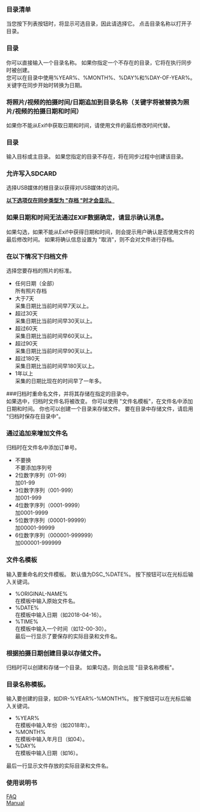 ### 目录清单<br>
当您按下列表按钮时，将显示可选目录，因此请选择它。 点击目录名称以打开子目录。<br>

### 目录<br>
你可以直接输入一个目录名称。 如果你指定一个不存在的目录，它将在执行同步时被创建。 <br>
您可以在目录中使用%YEAR%、%MONTH%、%DAY%和%DAY-OF-YEAR%。 关键字在同步开始时转换为日期。<br>

### 将照片/视频的拍摄时间/日期追加到目录名称（关键字将被替换为照片/视频的拍摄日期和时间）<br>
如果你不能从Exif中获取日期和时间，请使用文件的最后修改时间代替。 <br>

### 目录<br>
输入目标或主目录。 如果您指定的目录不存在，将在同步过程中创建该目录。 <br>

### 允许写入SDCARD<br>
选择USB媒体的根目录以获得对USB媒体的访问。<br>

**<u>以下选项仅在同步类型为 "存档 "时才会显示。</u>**<br>

### 如果日期和时间无法通过EXIF数据确定，请显示确认消息。<br>
如果勾选，如果不能从Exif中获得日期和时间，则会提示用户确认是否使用文件的最后修改时间。 如果将确认信息设置为 "取消"，则不会对文件进行存档。 <br>

### 在以下情况下归档文件<br>
选择您要存档的照片的标准。<br>

- 任何日期（全部）<br>
所有照片存档<br>
- 大于7天<br>
采集日期比当前时间早7天以上。<br>
- 超过30天<br>
采集日期比当前时间早30天以上。<br>
- 超过60天<br>
采集日期比当前时间早60天以上。<br>
- 超过90天<br>
采集日期比当前时间早90天以上。<br>
- 超过180天<br>
采集日期比当前时间早180天以上。<br>
- 1年以上<br>
采集的日期比现在的时间早了一年多。 <br>

###归档时重命名文件，并将其存储在指定的目录中。 <br>
如果选中，归档时文件名将被改变。 你可以使用 "文件名模板"，在文件名中添加日期和时间。 你也可以创建一个目录来存储文件。 要在目录中存储文件，请启用 "归档时保存在目录中"。<br>

### 通过追加来增加文件名<br>
归档时在文件名中添加订单号。<br>

- 不要换<br>
不要添加序列号<br>
- 2位数字序列（01-99）<br>
加01-99<br>
- 3位数字序列（001-999）<br>
加001-999<br>
- 4位数字序列（0001-9999）<br>
加0001-9999<br>
- 5位数字序列（00001-99999）<br>
加00001-99999<br>
- 6位数字序列（000001-999999）<br>
加000001-999999 <br>

### 文件名模板<br>
输入要重命名的文件模板。 默认值为DSC_%DATE%。 按下按钮可以在光标后输入关键词。<br>

- %ORIGINAL-NAME%<br>
在模板中输入原始文件名。<br>
- %DATE%<br>
在模板中输入日期（如2018-04-16）。<br>
- %TIME%<br>
在模板中输入一个时间（如12-00-30）。<br>
最后一行显示了要保存的实际目录和文件名。<br>

### 根据拍摄日期创建目录以存储文件。<br>
归档时可以创建和存储一个目录。 如果勾选，则会出现 "目录名称模板"。<br>

### 目录名称模板。<br>
输入要创建的目录，如DIR-%YEAR%-%MONTH%。 按下按钮可以在光标后输入关键词。<br>

- %YEAR%<br>
在模板中输入年份（如2018年）。<br>
- %MONTH%<br>
在模板中输入年月日（如04）。<br>
- %DAY%<br>
在模板中输入日期（如16）。<br>

最后一行显示文件存放的实际目录和文件名。<br>

### 使用说明书<br>
[FAQ](https://sentaroh.github.io/Documents/SMBSync2/SMBSync2_FAQ_EN.htm)<br>
[Manual](https://sentaroh.github.io/Documents/SMBSync2/SMBSync2_Desc_EN.htm) <br>
